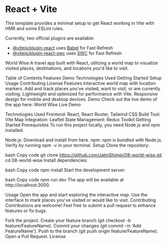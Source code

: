 # React + Vite

This template provides a minimal setup to get React working in Vite with HMR and some ESLint rules.

Currently, two official plugins are available:

- [@vitejs/plugin-react](https://github.com/vitejs/vite-plugin-react/blob/main/packages/plugin-react/README.md) uses [Babel](https://babeljs.io/) for Fast Refresh
- [@vitejs/plugin-react-swc](https://github.com/vitejs/vite-plugin-react-swc) uses [SWC](https://swc.rs/) for Fast Refresh


World Wise
A travel app built with React, utilizing a world map to visualize visited places, destinations, and locations you'd like to visit.

<!-- Replace with an actual screenshot -->

Table of Contents
Features
Demo
Technologies Used
Getting Started
Setup
Usage
Contributing
License
Features
Interactive world map with location markers.
Add and track places you've visited, want to visit, or are currently visiting.
Lightweight and optimized for performance with Vite.
Responsive design for mobile and desktop devices.
Demo
Check out the live demo of the app here: World Wise Live Demo <!-- Replace with actual link if available -->

Technologies Used
Frontend: React, React Router, Tailwind CSS
Build Tool: Vite
Map Integration: Leaflet
State Management: Redux Toolkit
Getting Started
Prerequisites
To run this project locally, you need Node.js and npm installed.

Node.js: Download and install from here.
npm: npm is bundled with Node.js. Verify by running npm -v in your terminal.
Setup
Clone the repository:

bash
Copy code
git clone https://github.com/JatinShimpi/08-world-wise.git
cd 08-world-wise
Install dependencies:

bash
Copy code
npm install
Start the development server:

bash
Copy code
npm run dev
The app will be available at http://localhost:3000.

Usage
Open the app and start exploring the interactive map.
Use the interface to mark places you've visited or would like to visit.
Contributing
Contributions are welcome! Feel free to submit a pull request to enhance features or fix bugs.

Fork the project.
Create your feature branch (git checkout -b feature/FeatureName).
Commit your changes (git commit -m 'Add FeatureName').
Push to the branch (git push origin feature/FeatureName).
Open a Pull Request.
License
